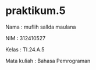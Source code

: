 # praktikum.5
Nama : muflih sallda maulana <p>
NIM : 312410527 <p>
Kelas : TI.24.A.5 <p>
Mata kuliah : Bahasa Pemrograman <p>
